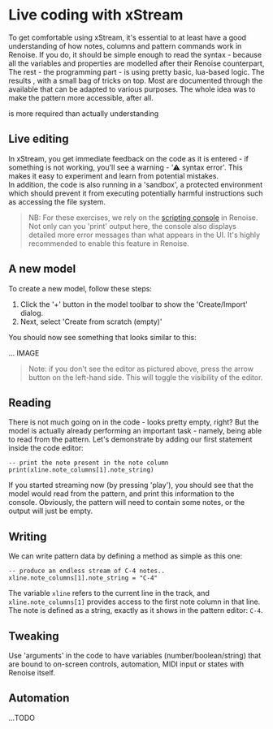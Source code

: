 # Live coding with xStream

To get comfortable using xStream, it's essential to at least have a good understanding of how notes, columns and pattern commands work in Renoise. 
If you do, it should be simple enough to read the syntax -  because all the variables and properties are modelled after their Renoise counterpart, 
The rest - the programming part - is using pretty basic, lua-based logic. The results , with a small bag of tricks on top. Most are documented through the available   that can be adapted to various purposes. The whole idea was to make the pattern more accessible, after all. 

   is more required than actually understanding 

## Live editing

In xStream, you get immediate feedback on the code as it is entered - if something is not working, you'll see a warning - '⚠ syntax error'. This makes it easy to experiment and learn from potential mistakes.  
In addition, the code is also running in a 'sandbox', a protected environment which should prevent it from executing potentially harmful instructions such as accessing the file system.   

> NB: For these exercises, we rely on the [scripting console](...) in Renoise. Not only can you 'print' output here, the console also displays detailed more error messages than what appears in the UI. It's highly recommended to enable this feature in Renoise.

## A new model 

To create a new model, follow these steps:

1. Click the '+' button in the model toolbar to show the 'Create/Import' dialog.
2. Next, select 'Create from scratch (empty)'

You should now see something that looks similar to this:

... IMAGE

> Note: if you don't see the editor as pictured above, press the arrow button on the left-hand side. This will toggle the visibility of the editor. 

## Reading 

There is not much going on in the code - looks pretty empty, right? But the model is actually already performing an important task - namely, being able to read from the pattern. Let's demonstrate by adding our first statement inside the code editor: 

    -- print the note present in the note column
    print(xline.note_columns[1].note_string)

If you started streaming now (by pressing 'play'), you should see that the model would read from the pattern, and print this information to the console. Obviously, the pattern will need to contain some notes, or the output will just be empty.  


## Writing

We can write pattern data by defining a method as simple as this one:

	-- produce an endless stream of C-4 notes..
	xline.note_columns[1].note_string = "C-4"

The variable `xline` refers to the current line in the track, and `xline.note_columns[1]` provides access to the first note column in that line.   
The note is defined as a string, exactly as it shows in the pattern editor: `C-4`.
 
## Tweaking

Use 'arguments' in the code to have variables (number/boolean/string) that are bound to on-screen controls, automation, MIDI input or states with Renoise itself.


## Automation

...TODO

